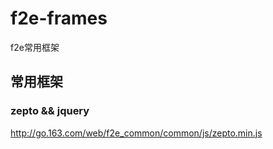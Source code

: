 # f2e-frames
f2e常用框架

## 常用框架

### zepto && jquery
http://go.163.com/web/f2e_common/common/js/zepto.min.js

